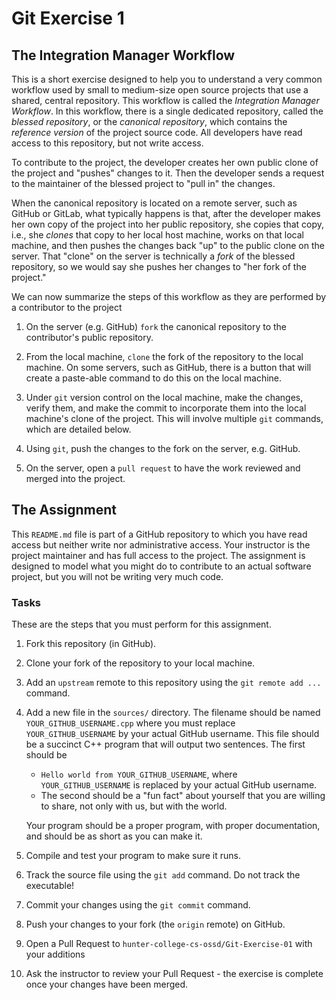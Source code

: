 # Git Exercise 1

## The Integration Manager Workflow

This is a short exercise designed to help you to understand a very common
workflow used by small to medium-size open source projects that use a
shared, central repository. This workflow is called the 
*Integration Manager Workflow*. In this workflow, there is a single
dedicated repository, called the *blessed repository*, or the 
*canonical repository*, which contains the 
*reference version* of the project source code. All developers have read 
access to this repository, but not write access. 

To contribute to the project, the developer creates her own public clone of 
the project and "pushes" changes to it. Then the developer sends a request to 
the maintainer of the blessed project to "pull in" the changes.

When the canonical repository is located on a remote server, 
such as GitHub or GitLab, what typically happens is that, after the developer
makes her own copy of the project into her public repository, she copies that
copy, i.e., she *clones* that copy to her local host machine, works on that 
local machine, and then pushes the changes back "up" to the 
public clone on the server. That "clone" on the server is technically a 
*fork* of the blessed repository, so we would say she pushes her changes to 
"her fork of the project."

We can now summarize the steps of this workflow as they are performed by a 
contributor to the project

1. On the server (e.g. GitHub) `fork` the canonical repository to the 
contributor's public repository.

2. From the local machine, `clone` the fork of the repository to the 
local machine. On some servers, such as GitHub, there is a button that will
create a paste-able command to do this on the local machine.

3. Under `git` version control on the local machine, make the changes, verify them, and
make the commit to incorporate them into the local machine's clone of the project.
This will involve multiple `git` commands, which are detailed below.

4. Using `git`, push the changes to the fork on the server, e.g. GitHub.

5. On the server, open a `pull request` to have the work reviewed and merged
into the project.

## The Assignment
This `README.md` file is part of a GitHub repository to which you have
read access but neither write nor administrative access.
Your instructor is the project maintainer and has full access to the project.
The assignment is designed to model what you might do to contribute to an
actual software project, but you will not be writing very much code.

### Tasks

These are the steps that you must perform for this assignment.

1. Fork this repository (in GitHub).

2. Clone your fork of the repository to your local machine.

3.  Add an `upstream` remote to this repository using the `git remote add ...` 
command.

4.  Add a new file in the `sources/` directory. The filename should be named
`YOUR_GITHUB_USERNAME.cpp` where you must replace `YOUR_GITHUB_USERNAME` 
by your actual GitHub username. This file should be a succinct C++
program that will output two sentences. The first should be

    * `Hello world from YOUR_GITHUB_USERNAME`,
where `YOUR_GITHUB_USERNAME` is replaced by your actual GitHub username. 
    * The second should be a "fun fact" about yourself that you are willing to
share, not only with us, but with the world.

    Your program should be a proper program, with proper documentation, and should be as 
short as you can make it.

5. Compile and test your program to make sure it runs.

6. Track the source file using the `git add` command. Do not track the executable!

7. Commit your changes using the `git commit` command.

8. Push your changes to your fork (the `origin` remote) on GitHub.

9. Open a Pull Request to `hunter-college-cs-ossd/Git-Exercise-01` with your additions

10.  Ask the instructor to review your Pull Request - the exercise is complete once your changes have been merged.
